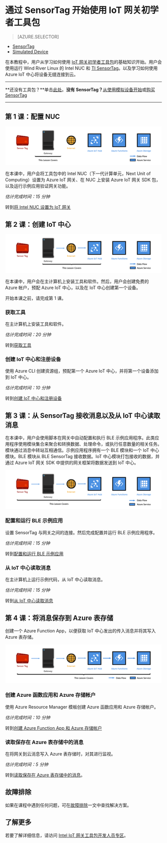 <properties
    pageTitle="开始使用 Azure IoT 网关初学者工具包 | Azure"
    description="开始使用 IoT 网关初学者工具包，创建 Azure IoT 中心，以及将 SensorTag 和网关连接到 IoT 中心"
    services="iot-hub"
    documentationcenter=""
    author="shizn"
    manager="timtl"
    tags=""
    keywords="azure iot 中心, iot 网关, 开始使用物联网, iot 工具包" />
<tags
    ms.assetid="56d05f4e-f2c1-4b22-8701-f01e14deead6"
    ms.service="iot-hub"
    ms.devlang="c"
    ms.topic="article"
    ms.tgt_pltfrm="na"
    ms.workload="na"
    ms.date="10/21/2016"
    wacn.date="01/23/2017"
    ms.author="xshi" />  


# 通过 SensorTag 开始使用 IoT 网关初学者工具包
>[AZURE.SELECTOR]
- [SensorTag](/documentation/articles/iot-hub-gateway-kit-c-get-started/)
- [Simulated Device](/documentation/articles/iot-hub-gateway-kit-c-sim-get-started/)

在本教程中，用户从学习如何使用 [IoT 网关初学者工具包](https://aka.ms/gateway-kit)的基础知识开始。用户会使用运行 Wind River Linux 的 Intel NUC 和 [TI SensorTag](http://www.ti.com/ww/en/wireless_connectivity/sensortag2015/index.html#main)。以及学习如何使用 Azure IoT 中心将设备无缝连接到云。

***
**还没有工具包？**单击[此处](https://aka.ms/gateway-kit)。**没有 SensorTag？**[从使用模拟设备开始](/documentation/articles/iot-hub-gateway-kit-c-sim-get-started/)或[购买 SensorTag](http://www.ti.com/ww/en/wireless_connectivity/sensortag2015/?INTC=SensorTag&HQS=sensortag)
***

## 第 1 课：配置 NUC
![第 1 课端到端关系图](./media/iot-hub-gateway-kit-lessons/e2e-lesson1.png)  


在本课中，用户会将工具包中的 Intel NUC（下一代计算单元，Next Unit of Computing）设置为 Azure IoT 网关、在 NUC 上安装 Azure IoT 网关 SDK 包，以及运行示例应用验证网关功能。

*估计完成时间：15 分钟*

转到[将 Intel NUC 设置为 IoT 网关](/documentation/articles/iot-hub-gateway-kit-c-lesson1-set-up-nuc/)

## 第 2 课：创建 IoT 中心
![第 2 课端到端关系图](./media/iot-hub-gateway-kit-lessons/e2e-lesson2.png)  


在本课中，用户会在主计算机上安装工具和软件。然后，用户会创建免费的 Azure 帐户，预配 Azure IoT 中心，以及在 IoT 中心创建第一个设备。

开始本课之前，请完成第 1 课。

### 获取工具
在主计算机上安装工具和软件。

*估计完成时间：20 分钟*

转到[获取工具](/documentation/articles/iot-hub-gateway-kit-c-lesson2-get-the-tools-win32/)

### 创建 IoT 中心和注册设备
使用 Azure CLI 创建资源组，预配第一个 Azure IoT 中心，并将第一个设备添加到 IoT 中心。

*估计完成时间：10 分钟*

转到[创建 IoT 中心和注册设备](/documentation/articles/iot-hub-gateway-kit-c-lesson2-register-device/)

## 第 3 课：从 SensorTag 接收消息以及从 IoT 中心读取消息
在本课中，用户会使用脚本在网关中自动配置和执行 BLE 示例应用程序。此类应用程序使用模块集合来聚合和转换数据、处理命令，或执行任意数量的相关任务。模块通过消息中转站互相通信。示例应用程序拥有一个 BLE 模块和一个 IoT 中心模块。BLE 模块从 BLE SensorTag 接收数据。IoT 中心模块打包接收的数据，并通过 Azure IoT 网关 SDK 中提供的网关框架将数据发送到 IoT 中心。

![第 3 课端到端关系图](./media/iot-hub-gateway-kit-lessons/e2e-lesson3.png)  


### 配置和运行 BLE 示例应用
设置 SensorTag 与网关之间的连接。然后完成配置并运行 BLE 示例应用程序。

*估计完成时间：15 分钟*

转到[配置和运行 BLE 示例应用](/documentation/articles/iot-hub-gateway-kit-c-lesson3-configure-ble-app/)

### 从 IoT 中心读取消息
在主计算机上运行示例代码，从 IoT 中心读取消息。

*估计完成时间：15 分钟*

转到[从 IoT 中心读取消息](/documentation/articles/iot-hub-gateway-kit-c-lesson3-read-messages-from-hub/)

## 第 4 课：将消息保存到 Azure 表存储
创建一个 Azure Function App，以便获取 IoT 中心发出的传入消息并将其写入 Azure 表存储。

![第 4 课端到端关系图](./media/iot-hub-gateway-kit-lessons/e2e-lesson4.png)  


### 创建 Azure 函数应用和 Azure 存储帐户
使用 Azure Resource Manager 模板创建 Azure 函数应用和 Azure 存储帐户。

*估计完成时间：10 分钟*

转到[创建 Azure Function App 和 Azure 存储帐户](/documentation/articles/iot-hub-gateway-kit-c-lesson4-deploy-resource-manager-template/)

### 读取保存在 Azure 表存储中的消息
在将网关到云消息写入 Azure 表存储时，对其进行监视。

*估计完成时间：5 分钟*

转到[读取保存在 Azure 表存储中的消息](/documentation/articles/iot-hub-gateway-kit-c-lesson4-read-table-storage/)。

## 故障排除
如果在课程中遇到任何问题，可在[故障排除](/documentation/articles/iot-hub-gateway-kit-c-troubleshooting/)一文中查找解决方案。

## 了解更多
若要了解详细信息，请访问 [Intel IoT 网关工具包开发人员专区](https://software.intel.com/zh-CN/iot/hardware/gateways/dev-kit)。

<!---HONumber=Mooncake_0116_2017-->